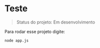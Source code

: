 # Teste 

> Status do projeto: Em desenvolvimento

Para rodar esse projeto digite:

```
node app.js 
```

